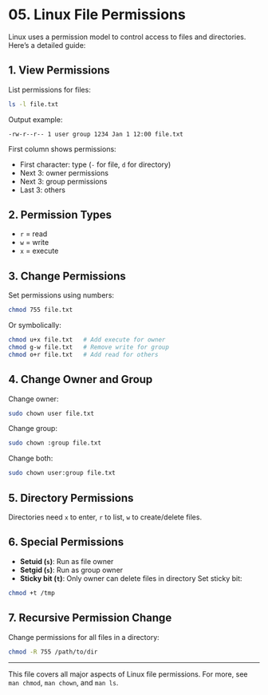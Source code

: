 
# 05. Linux File Permissions

Linux uses a permission model to control access to files and directories. Here’s a detailed guide:

## 1. View Permissions
List permissions for files:
```bash
ls -l file.txt
```
Output example:
```
-rw-r--r-- 1 user group 1234 Jan 1 12:00 file.txt
```
First column shows permissions:
- First character: type (`-` for file, `d` for directory)
- Next 3: owner permissions
- Next 3: group permissions
- Last 3: others

## 2. Permission Types
- `r` = read
- `w` = write
- `x` = execute

## 3. Change Permissions
Set permissions using numbers:
```bash
chmod 755 file.txt
```
Or symbolically:
```bash
chmod u+x file.txt   # Add execute for owner
chmod g-w file.txt   # Remove write for group
chmod o+r file.txt   # Add read for others
```

## 4. Change Owner and Group
Change owner:
```bash
sudo chown user file.txt
```
Change group:
```bash
sudo chown :group file.txt
```
Change both:
```bash
sudo chown user:group file.txt
```

## 5. Directory Permissions
Directories need `x` to enter, `r` to list, `w` to create/delete files.

## 6. Special Permissions
- **Setuid (`s`)**: Run as file owner
- **Setgid (`s`)**: Run as group owner
- **Sticky bit (`t`)**: Only owner can delete files in directory
Set sticky bit:
```bash
chmod +t /tmp
```

## 7. Recursive Permission Change
Change permissions for all files in a directory:
```bash
chmod -R 755 /path/to/dir
```

---

This file covers all major aspects of Linux file permissions. For more, see `man chmod`, `man chown`, and `man ls`.
